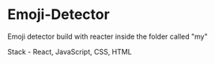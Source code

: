 # Emoji-Detector

Emoji detector build with reacter inside the folder called "my" 

Stack - React, JavaScript, CSS, HTML 
